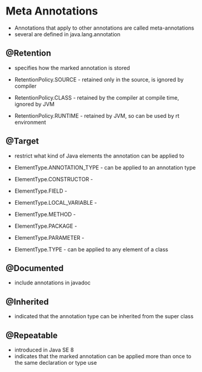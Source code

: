 # Meta Annotations

- Annotations that apply to other annotations are called meta-annotations
- several are defined in java.lang.annotation

## @Retention

- specifies how the marked annotation is stored

- RetentionPolicy.SOURCE   - retained only in the source, is ignored by compiler
- RetentionPolicy.CLASS    - retained by the compiler at compile time, ignored by JVM
- RetentionPolicy.RUNTIME  - retained by JVM, so can be used by rt environment

## @Target

- restrict what kind of Java elements the annotation can be applied to

- ElementType.ANNOTATION_TYPE     - can be applied to an annotation type
- ElementType.CONSTRUCTOR         -
- ElementType.FIELD               - 
- ElementType.LOCAL_VARIABLE      -
- ElementType.METHOD              -
- ElementType.PACKAGE             -
- ElementType.PARAMETER           -
- ElementType.TYPE                - can be applied to any element of a class

## @Documented

- include annotations in javadoc

## @Inherited

- indicated that the annotation type can be inherited from the super class

## @Repeatable

- introduced in Java SE 8
- indicates that the marked annotation can be applied more than once to the same
  declaration or type use
